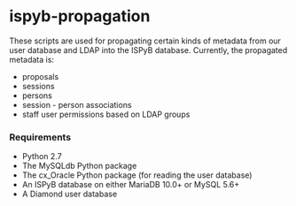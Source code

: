 # ispyb-propagation

These scripts are used for propagating certain kinds of metadata 
from our user database and LDAP into the ISPyB database. Currently,
the propagated metadata is:
* proposals
* sessions
* persons
* session - person associations
* staff user permissions based on LDAP groups  

### Requirements
* Python 2.7
* The MySQLdb Python package
* The cx_Oracle Python package (for reading the user database)  
* An ISPyB database on either MariaDB 10.0+ or MySQL 5.6+
* A Diamond user database
